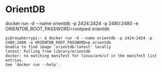 # OrientDB 


docker run -d --name orientdb -p 2424:2424 -p 2480:2480 -e ORIENTDB_ROOT_PASSWORD=rootpwd orientdb

    pi@raspberrypi:~ $ docker run -d --name orientdb -p 2424:2424 -p 2480:2480 -e ORIENTDB_ROOT_PASSWORD=p orientdb
    Unable to find image 'orientdb:latest' locally
    latest: Pulling from library/orientdb
    docker: no matching manifest for linux/arm/v7 in the manifest list entries.
    See 'docker run --help'.